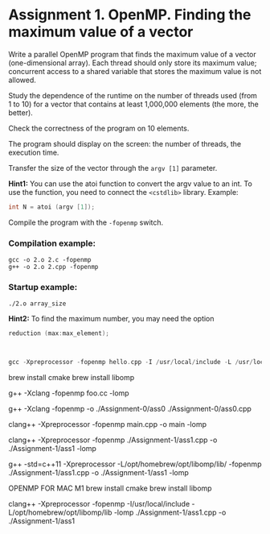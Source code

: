 # Assignment 1. OpenMP. Finding the maximum value of a vector

Write a parallel OpenMP program that finds the maximum value of a vector (one-dimensional array). Each thread should only store its maximum value; concurrent access to a shared variable that stores the maximum value is not allowed.

Study the dependence of the runtime on the number of threads used (from 1 to 10) for a vector that contains at least 1,000,000 elements (the more, the better).

Check the correctness of the program on 10 elements.

The program should display on the screen: the number of threads, the execution time.

Transfer the size of the vector through the `argv [1]` parameter.

**Hint1:** You can use the atoi function to convert the argv value to an int. To use the function, you need to connect the `<cstdlib>` library.
Example:
```cpp
int N = atoi (argv [1]);
```
Compile the program with the `-fopenmp` switch. 
### Compilation example:
```
gcc -o 2.o 2.c -fopenmp
g++ -o 2.o 2.cpp -fopenmp
```
### Startup example:
```
./2.o array_size
```
**Hint2:** To find the maximum number, you may need the option
```cpp
reduction (max:max_element);



gcc -Xpreprocessor -fopenmp hello.cpp -I /usr/local/include -L /usr/local/lib -lomp -o hello.bin
```



brew install cmake
brew install libomp

g++ -Xclang -fopenmp foo.cc -lomp

g++ -Xclang -fopenmp -o ./Assignment-0/ass0 ./Assignment-0/ass0.cpp  


clang++ -Xpreprocessor -fopenmp main.cpp -o main -lomp

clang++ -Xpreprocessor -fopenmp ./Assignment-1/ass1.cpp -o ./Assignment-1/ass1 -lomp 

g++ -std=c++11 -Xpreprocessor -L/opt/homebrew/opt/libomp/lib/ -fopenmp ./Assignment-1/ass1.cpp -o ./Assignment-1/ass1 -lomp




OPENMP FOR MAC M1
brew install cmake
brew install libomp


clang++ -Xpreprocessor -fopenmp -I/usr/local/include -L/opt/homebrew/opt/libomp/lib -lomp  ./Assignment-1/ass1.cpp -o ./Assignment-1/ass1